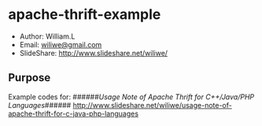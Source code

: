 # apache-thrift-example

* Author: William.L  
* Email: <wiliwe@gmail.com>  
* SlideShare: <http://www.slideshare.net/wiliwe/>  

Purpose
-------
Example codes for:
######_Usage Note of Apache Thrift for C++/Java/PHP Languages_######
<http://www.slideshare.net/wiliwe/usage-note-of-apache-thrift-for-c-java-php-languages>
